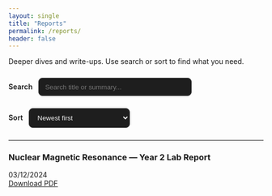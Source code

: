 ```yaml
---
layout: single
title: "Reports"
permalink: /reports/
header: false
---
```




Deeper dives and write-ups. Use search or sort to find what you need.

<div style="margin:1.5rem 0;">
  <label for="report-search" style="font-weight:600; margin-right:.5rem;">Search</label>
  <input type="text" id="report-search" placeholder="Search title or summary..."
    style="width:60%; padding:.6rem .75rem; border-radius:.5rem; border:1px solid #444;
           background-color:#1e1e1e; color:#f5f5f5; font-weight:500;">
</div>

<div style="margin:1.5rem 0;">
  <label for="report-sort" style="font-weight:600; margin-right:.5rem;">Sort</label>
  <select id="report-sort"
    style="width:200px; padding:.6rem .75rem; border-radius:.5rem; border:1px solid #444;
           background-color:#1e1e1e; color:#f5f5f5; font-weight:500;">
    <option value="new">Newest first</option>
    <option value="old">Oldest first</option>
  </select>
</div>

---

### Nuclear Magnetic Resonance — Year 2 Lab Report  
03/12/2024  
[Download PDF](/assets/reports/NUCLEAR_MAGNETIC_RESONANCE.pdf)

